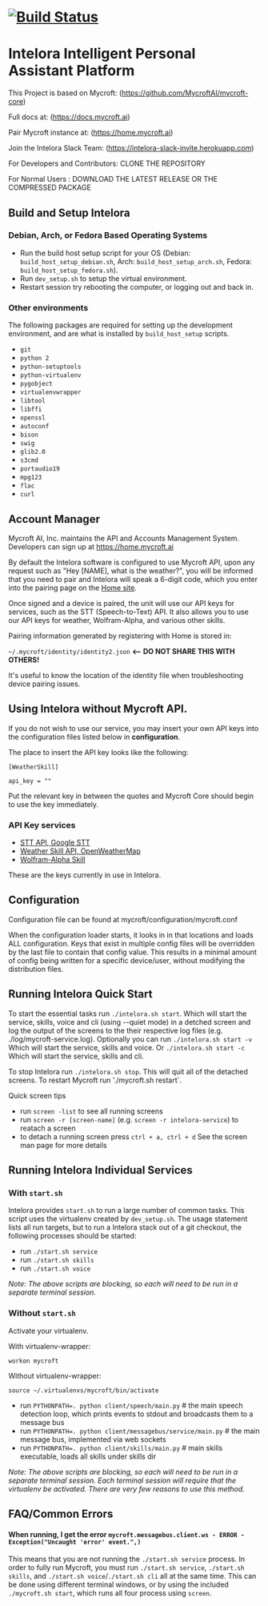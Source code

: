 [![Build Status](https://travis-ci.org/Intelora/core.svg?branch=master)](https://travis-ci.org/Intelora/core)
==========
Intelora Intelligent Personal Assistant Platform
==========

This Project is based on Mycroft: (https://github.com/MycroftAI/mycroft-core)

Full docs at: (https://docs.mycroft.ai)

Pair Mycroft instance at: (https://home.mycroft.ai)

Join the Intelora Slack Team: (https://intelora-slack-invite.herokuapp.com)

For Developers and Contributors: CLONE THE REPOSITORY

For Normal Users : DOWNLOAD THE LATEST RELEASE OR THE COMPRESSED PACKAGE

## Build and Setup Intelora

### Debian, Arch, or Fedora Based Operating Systems

- Run the build host setup script for your OS (Debian: `build_host_setup_debian.sh`, Arch: `build_host_setup_arch.sh`, Fedora: `build_host_setup_fedora.sh`).
- Run `dev_setup.sh` to setup the virtual environment.
- Restart session try rebooting the computer, or logging out and back in.

### Other environments

The following packages are required for setting up the development environment, and are what is installed by `build_host_setup` scripts.

 - `git`
 - `python 2`
 - `python-setuptools`
 - `python-virtualenv`
 - `pygobject`
 - `virtualenvwrapper`
 - `libtool`
 - `libffi`
 - `openssl`
 - `autoconf`
 - `bison`
 - `swig`
 - `glib2.0`
 - `s3cmd`
 - `portaudio19`
 - `mpg123`
 - `flac`
 - `curl`

## Account Manager

Mycroft AI, Inc. maintains the API and Accounts Management System. Developers can sign up at https://home.mycroft.ai

By default the Intelora software is configured to use Mycroft API, upon any request such as "Hey [NAME], what is the weather?", you will be informed that you need to pair and Intelora will speak a 6-digit code, which you enter into the pairing page on the [Home site](https://home.mycroft.ai).

Once signed and a device is paired, the unit will use our API keys for services, such as the STT (Speech-to-Text) API. It also allows you to use our API keys for weather, Wolfram-Alpha, and various other skills.

Pairing information generated by registering with Home is stored in:

`~/.mycroft/identity/identity2.json` <b><-- DO NOT SHARE THIS WITH OTHERS!</b>

It's useful to know the location of the identity file when troubleshooting device pairing issues.

## Using Intelora without Mycroft API.

If you do not wish to use our service, you may insert your own API keys into the configuration files listed below in <b>configuration</b>.

The place to insert the API key looks like the following:

`[WeatherSkill]`

`api_key = ""`

Put the relevant key in between the quotes and Mycroft Core should begin to use the key immediately.

### API Key services

- [STT API, Google STT](http://www.chromium.org/developers/how-tos/api-keys)
- [Weather Skill API, OpenWeatherMap](http://openweathermap.org/api)
- [Wolfram-Alpha Skill](http://products.wolframalpha.com/api/)

These are the keys currently in use in Intelora.

## Configuration

Configuration file can be found at mycroft/configuration/mycroft.conf

When the configuration loader starts, it looks in in that locations and loads ALL configuration. Keys that exist in multiple config files will be overridden by the last file to contain that config value. This results in a minimal amount of config being written for a specific device/user, without modifying the distribution files.

## Running Intelora Quick Start

To start the essential tasks run `./intelora.sh start`. Which will start the service, skills, voice and cli (using --quiet mode) in a detched screen and log the output of the screens to the their respective log files (e.g. ./log/mycroft-service.log).
Optionally you can run `./intelora.sh start -v` Which will start the service, skills and voice. Or `./intelora.sh start -c` Which will start the service, skills and cli.

To stop Intelora run `./intelora.sh stop`. This will quit all of the detached screens.
To restart Mycroft run './mycroft.sh restart`.

Quick screen tips
- run `screen -list` to see all running screens
- run `screen -r [screen-name]` (e.g. `screen -r intelora-service`) to reatach a screen
- to detach a running screen press `ctrl + a, ctrl + d`
See the screen man page for more details 

## Running Intelora Individual Services

### With `start.sh`

Intelora provides `start.sh` to run a large number of common tasks. This script uses the virtualenv created by `dev_setup.sh`. The usage statement lists all run targets, but to run a Intelora stack out of a git checkout, the following processes should be started:

- run `./start.sh service`
- run `./start.sh skills`
- run `./start.sh voice`

*Note: The above scripts are blocking, so each will need to be run in a separate terminal session.*

### Without `start.sh`

Activate your virtualenv.

With virtualenv-wrapper:
```
workon mycroft
```

Without virtualenv-wrapper:
```
source ~/.virtualenvs/mycroft/bin/activate
```
- run `PYTHONPATH=. python client/speech/main.py` # the main speech detection loop, which prints events to stdout and broadcasts them to a message bus
- run `PYTHONPATH=. python client/messagebus/service/main.py` # the main message bus, implemented via web sockets
- run `PYTHONPATH=. python client/skills/main.py` # main skills executable, loads all skills under skills dir

*Note: The above scripts are blocking, so each will need to be run in a separate terminal session. Each terminal session will require that the virtualenv be activated. There are very few reasons to use this method.*

## FAQ/Common Errors

#### When running, I get the error `mycroft.messagebus.client.ws - ERROR - Exception("Uncaught 'error' event.",)`

This means that you are not running the `./start.sh service` process. In order to fully run Mycroft, you must run `./start.sh service`, `./start.sh skills`, and `./start.sh voice`/`./start.sh cli` all at the same time. This can be done using different terminal windows, or by using the included `./mycroft.sh start`, which runs all four process using `screen`.
